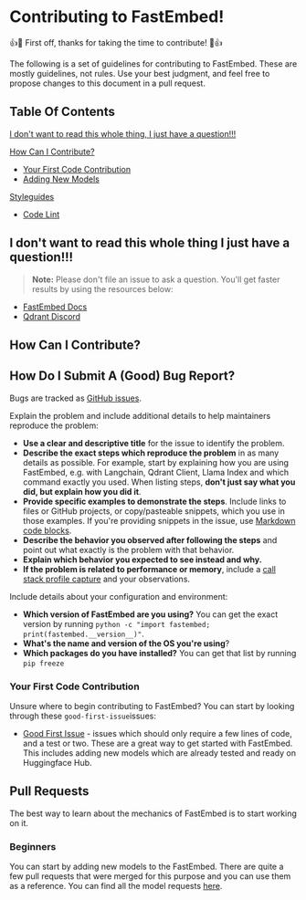 # Contributing to FastEmbed!

:+1::tada: First off, thanks for taking the time to contribute! :tada::+1:

The following is a set of guidelines for contributing to FastEmbed. These are mostly guidelines, not rules. Use your best judgment, and feel free to propose changes to this document in a pull request.

## Table Of Contents

[I don't want to read this whole thing, I just have a question!!!](#i-dont-want-to-read-this-whole-thing-i-just-have-a-question)

[How Can I Contribute?](#how-can-i-contribute)
  * [Your First Code Contribution](#your-first-code-contribution)
  * [Adding New Models](#adding-new-models)

[Styleguides](#styleguides)
  * [Code Lint](#code-lint)
 
## I don't want to read this whole thing I just have a question!!!

> **Note:** Please don't file an issue to ask a question. You'll get faster results by using the resources below:

* [FastEmbed Docs](https://qdrant.github.io/fastembed/)
* [Qdrant Discord](https://discord.gg/Qy6HCJK9Dc)

## How Can I Contribute?

## How Do I Submit A (Good) Bug Report?

Bugs are tracked as [GitHub issues](https://guides.github.com/features/issues/). 

Explain the problem and include additional details to help maintainers reproduce the problem:

* **Use a clear and descriptive title** for the issue to identify the problem.
* **Describe the exact steps which reproduce the problem** in as many details as possible. For example, start by explaining how you are using FastEmbed, e.g. with Langchain, Qdrant Client, Llama Index and which command exactly you used. When listing steps, **don't just say what you did, but explain how you did it**.
* **Provide specific examples to demonstrate the steps**. Include links to files or GitHub projects, or copy/pasteable snippets, which you use in those examples. If you're providing snippets in the issue, use [Markdown code blocks](https://help.github.com/articles/markdown-basics/#multiple-lines).
* **Describe the behavior you observed after following the steps** and point out what exactly is the problem with that behavior.
* **Explain which behavior you expected to see instead and why.**
* **If the problem is related to performance or memory**, include a [call stack profile capture](https://github.com/joerick/pyinstrument) and your observations. 

Include details about your configuration and environment:

* **Which version of FastEmbed are you using?** You can get the exact version by running `python -c "import fastembed; print(fastembed.__version__)"`.
* **What's the name and version of the OS you're using**?
* **Which packages do you have installed?** You can get that list by running `pip freeze`

### Your First Code Contribution

Unsure where to begin contributing to FastEmbed? You can start by looking through these `good-first-issue`issues:

* [Good First Issue](https://github.com/qdrant/fastembed/labels/good%20first%20issue) - issues which should only require a few lines of code, and a test or two. These are a great way to get started with FastEmbed. This includes adding new models which are already tested and ready on Huggingface Hub. 

## Pull Requests

The best way to learn about the mechanics of FastEmbed is to start working on it. 

### Beginners
You can start by adding new models to the FastEmbed. There are quite a few pull requests that were merged for this purpose and you can use them as a reference. You can find all the model requests [here](https://github.com/qdrant/fastembed/labels/model%20request).